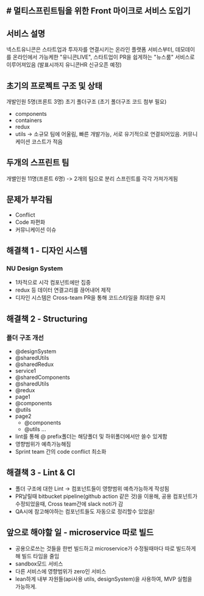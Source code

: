 <h2># 멀티스프린트팀을 위한 Front 마이크로 서비스 도입기</h2>


## 서비스 설명
넥스트유니콘은 스타트업과 투자자를 연결시키는 온라인 플랫폼 서비스부터, 데모데이를 온라인에서 가능케한 "유니콘LIVE", 스타트업이 PR을 쉽게하는 "뉴스룸" 서비스로 이루어져있음 (발표시까지 유니콘HR 신규오픈 예정)


## 초기의 프로젝트 구조 및 상태
개발인원 5명(프론트 3명)
초기 폴더구조 (초기 폴더구조 코드 첨부 필요)
- components
- containers
- redux
- utils
-> 소규모 팀에 어울림, 빠른 개발가능, 서로 유기적으로 연결되어있음. 커뮤니케이션 코스트가 적음


## 두개의 스프린트 팀
개밸인원 11명(프론트 6명)
-> 2개의 팀으로 분리
스프린트를 각각 가져가게됨


## 문제가 부각됨
  - Conflict
  - Code 파편화
  - 커뮤니케이션 이슈


## 해결책 1 - 디자인 시스템
  ### NU Design System
  - 1차적으로 시각 컴포넌트에만 집중
  - redux 등 데이터 연결고리를 끊어내어 제작
  - 디자인 시스템은 Cross-team PR을 통해 코드스타일을 최대한 유지


## 해결책 2 - Structuring
  ### 폴더 구조 개선
  - @designSystem
  - @sharedUtils
  - @sharedRedux
  - service1
  - @sharedComponents
  - @sharedUtils 
  - @redux
  - page1
  - @components
  - @utils
  - page2
    - @components
    - @utils
  ...
  - lint를 통해 @ prefix폴더는 해당폴더 및 하위폴더에서만 쓸수 있게함
  - 영향범위가 예측가능해짐
  - Sprint team 간의 code conflict 최소화


## 해결책 3 - Lint & CI
  - 폴더 구조에 대한 Lint -> 컴포넌트들이 영향범위 예측가능하게 작성됨
  - PR날릴때 bitbucket pipeline(github action 같은 것)을 이용해, 공용 컴포넌트가 수정되었을때, Cross team간에 slack noti가 감
  - QA시에 참고해야하는 컴포넌트들도 자동으로 정리할수 있었음!


## 앞으로 해야할 일 - microservice 따로 빌드
  - 공용으로쓰는 것들을 한번 빌드하고 microservice가 수정될때마다 따로 빌드하게해 빌드 타임을 줄임
  - sandbox모드 서비스
  - 다른 서비스에 영향범위가 zero인 서비스
  - lean하게 내부 자원들(api사용 utils, designSystem)을 사용하여, MVP 실험을 가능하게.
